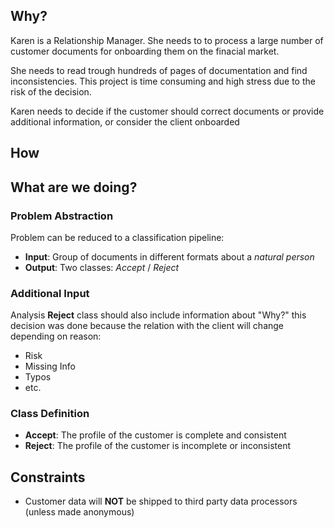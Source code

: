 
## Why?

Karen is a Relationship Manager. She needs to to process a large number of customer documents for onboarding them on the finacial market.

She needs to read trough hundreds of pages of documentation and find inconsistencies. This project is time consuming and high stress due to the risk of the decision.

Karen needs to decide if the customer should correct documents or provide additional information, or consider the client onboarded

## How 

## What are we doing?

### Problem Abstraction
Problem can be reduced to a classification pipeline:

* **Input**: Group of documents in different formats about a _natural person_
* **Output**: Two classes: _Accept_ / _Reject_

### Additional Input

Analysis **Reject** class should also include information about "Why?" this decision was done because the relation with the client will change depending on reason:
* Risk
* Missing Info
* Typos
* etc.

### Class Definition

* **Accept**: The profile of the customer is complete and consistent
* **Reject**: The profile of the customer is incomplete or inconsistent

## Constraints

* Customer data will **NOT** be shipped to third party data processors (unless made anonymous)
